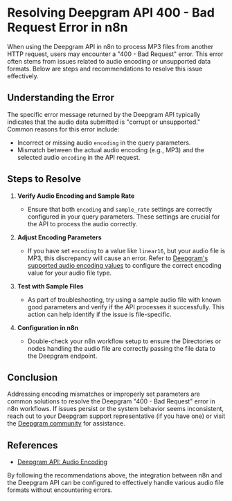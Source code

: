 # Resolving Deepgram API 400 - Bad Request Error in n8n

When using the Deepgram API in n8n to process MP3 files from another HTTP request, users may encounter a "400 - Bad Request" error. This error often stems from issues related to audio encoding or unsupported data formats. Below are steps and recommendations to resolve this issue effectively.

## Understanding the Error

The specific error message returned by the Deepgram API typically indicates that the audio data submitted is "corrupt or unsupported." Common reasons for this error include:

- Incorrect or missing audio `encoding` in the query parameters.
- Mismatch between the actual audio encoding (e.g., MP3) and the selected audio `encoding` in the API request.

## Steps to Resolve

1. **Verify Audio Encoding and Sample Rate**
   - Ensure that both `encoding` and `sample_rate` settings are correctly configured in your query parameters. These settings are crucial for the API to process the audio correctly.

2. **Adjust Encoding Parameters**
   - If you have set `encoding` to a value like `linear16`, but your audio file is MP3, this discrepancy will cause an error. Refer to [Deepgram's supported audio encoding values](https://developers.deepgram.com/docs/encoding) to configure the correct encoding value for your audio file type.

3. **Test with Sample Files**
   - As part of troubleshooting, try using a sample audio file with known good parameters and verify if the API processes it successfully. This action can help identify if the issue is file-specific.

4. **Configuration in n8n**
   - Double-check your n8n workflow setup to ensure the Directories or nodes handling the audio file are correctly passing the file data to the Deepgram endpoint.

## Conclusion

Addressing encoding mismatches or improperly set parameters are common solutions to resolve the Deepgram "400 - Bad Request" error in n8n workflows. If issues persist or the system behavior seems inconsistent, reach out to your Deepgram support representative (if you have one) or visit the [Deepgram community](https://discord.gg/deepgram) for assistance.

## References
- [Deepgram API: Audio Encoding](https://developers.deepgram.com/docs/encoding)

By following the recommendations above, the integration between n8n and the Deepgram API can be configured to effectively handle various audio file formats without encountering errors.